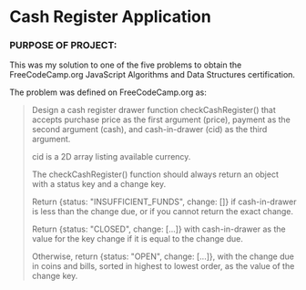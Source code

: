 <h1> Cash Register Application </h1>

<h3> PURPOSE OF PROJECT: </h3>

This was my solution to one of the five problems to obtain the FreeCodeCamp.org JavaScript 
Algorithms and Data Structures certification.

The problem was defined on FreeCodeCamp.org as:

>    Design a cash register drawer function checkCashRegister() that accepts purchase price as the first argument (price), 
>    payment as the second argument (cash), and cash-in-drawer (cid) as the third argument.
>
>    cid is a 2D array listing available currency.
>
>   The checkCashRegister() function should always return an object with a status key and a change key.
>
>   Return {status: "INSUFFICIENT_FUNDS", change: []} if cash-in-drawer is less than the change due, 
>    or if you cannot return the exact change.
>
>   Return {status: "CLOSED", change: [...]} with cash-in-drawer as the value for the key change if it is equal to 
>    the change due.
>
>    Otherwise, return {status: "OPEN", change: [...]}, with the change due in coins and bills, 
>    sorted in highest to lowest order, as the value of the change key.